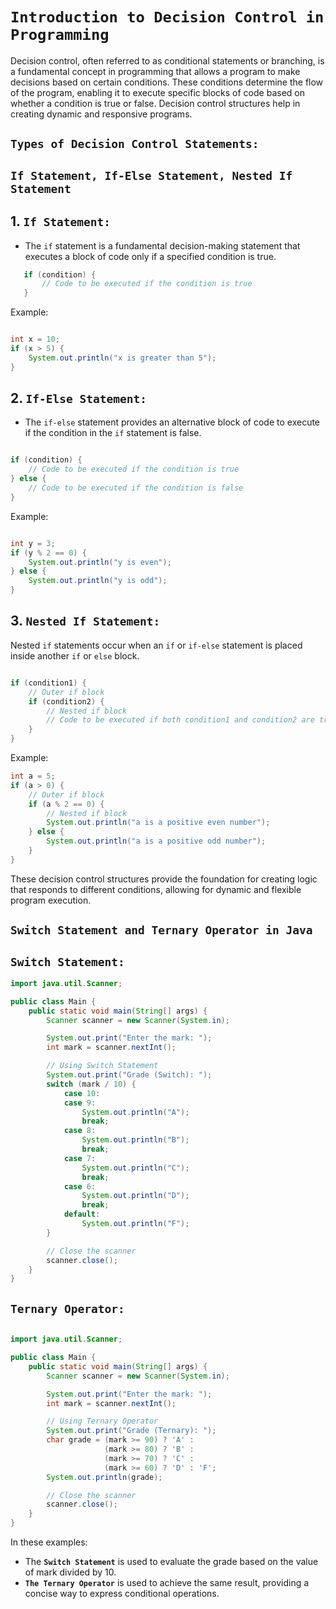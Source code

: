 # **`Introduction to Decision Control in Programming`**

Decision control, often referred to as conditional statements or branching, is a fundamental concept in programming that allows a program to make decisions based on certain conditions. These conditions determine the flow of the program, enabling it to execute specific blocks of code based on whether a condition is true or false. Decision control structures help in creating dynamic and responsive programs.

## **`Types of Decision Control Statements:`**

## **`If Statement, If-Else Statement, Nested If Statement`**

## 1. **`If Statement:`**

- The `if` statement is a fundamental decision-making statement that executes a block of code only if a specified condition is true.

```java
   if (condition) {
       // Code to be executed if the condition is true
   }

```

Example:

```java

int x = 10;
if (x > 5) {
    System.out.println("x is greater than 5");
}

```

## 2.  **`If-Else Statement:`**

- The `if-else` statement provides an alternative block of code to execute if the condition in the `if` statement is false.

```java

if (condition) {
    // Code to be executed if the condition is true
} else {
    // Code to be executed if the condition is false
}

```

Example:

```java

int y = 3;
if (y % 2 == 0) {
    System.out.println("y is even");
} else {
    System.out.println("y is odd");
}

```

## 3. **`Nested If Statement:`**

Nested `if` statements occur when an `if` or `if-else` statement is placed inside another `if` or `else` block.

```java

if (condition1) {
    // Outer if block
    if (condition2) {
        // Nested if block
        // Code to be executed if both condition1 and condition2 are true
    }
}

```

Example:

```java
int a = 5;
if (a > 0) {
    // Outer if block
    if (a % 2 == 0) {
        // Nested if block
        System.out.println("a is a positive even number");
    } else {
        System.out.println("a is a positive odd number");
    }
}


```

These decision control structures provide the foundation for creating logic that responds to different conditions, allowing for dynamic and flexible program execution.

## **`Switch Statement and Ternary Operator in Java`**

## **`Switch Statement:`**

```java
import java.util.Scanner;

public class Main {
    public static void main(String[] args) {
        Scanner scanner = new Scanner(System.in);

        System.out.print("Enter the mark: ");
        int mark = scanner.nextInt();

        // Using Switch Statement
        System.out.print("Grade (Switch): ");
        switch (mark / 10) {
            case 10:
            case 9:
                System.out.println("A");
                break;
            case 8:
                System.out.println("B");
                break;
            case 7:
                System.out.println("C");
                break;
            case 6:
                System.out.println("D");
                break;
            default:
                System.out.println("F");
        }

        // Close the scanner
        scanner.close();
    }
}

```

## **`Ternary Operator:`**


```java

import java.util.Scanner;

public class Main {
    public static void main(String[] args) {
        Scanner scanner = new Scanner(System.in);

        System.out.print("Enter the mark: ");
        int mark = scanner.nextInt();

        // Using Ternary Operator
        System.out.print("Grade (Ternary): ");
        char grade = (mark >= 90) ? 'A' :
                     (mark >= 80) ? 'B' :
                     (mark >= 70) ? 'C' :
                     (mark >= 60) ? 'D' : 'F';
        System.out.println(grade);

        // Close the scanner
        scanner.close();
    }
}

```

In these examples:

- The **`Switch Statement`** is used to evaluate the grade based on the value of mark divided by 10.
- **`The Ternary Operator`** is used to achieve the same result, providing a concise way to express conditional operations.

